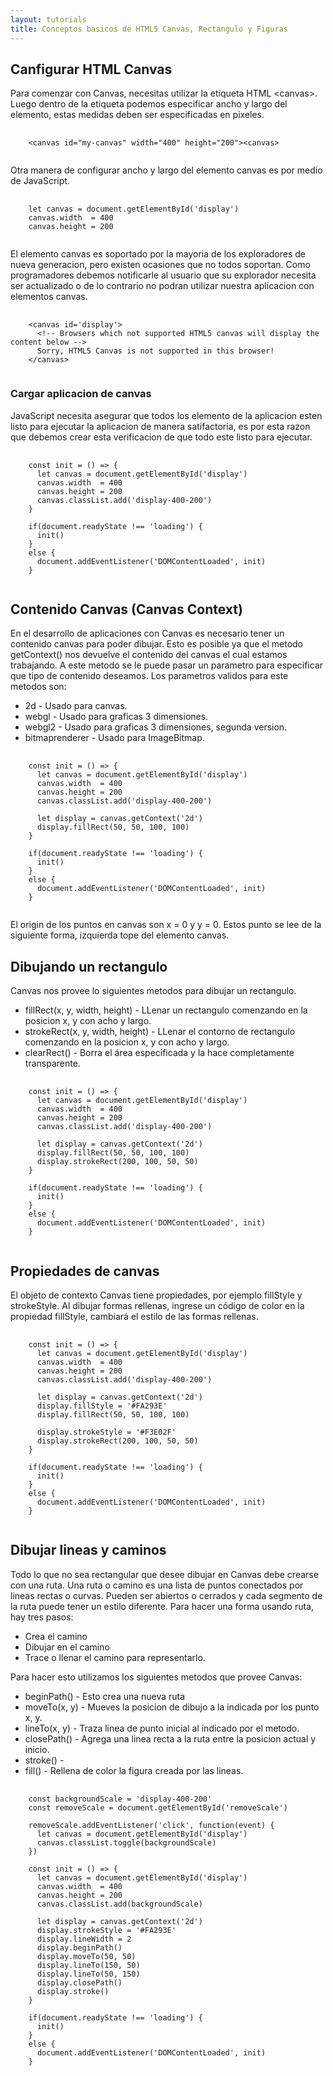 ```yaml
---
layout: tutorials
title: Conceptos basicos de HTML5 Canvas, Rectangulo y Figuras
---
```

<h2 class="tutorials-content__sub-title">Canfigurar HTML Canvas</h2>

<p class="tutorials-content__text">Para comenzar con Canvas, necesitas utilizar la etiqueta HTML &lt;canvas&gt;. Luego dentro de la etiqueta podemos especificar ancho y largo del elemento, estas medidas deben ser especificadas en pixeles.</p>

<pre>
  <code class="language-html">
    &lt;canvas id="my-canvas" width="400" height="200"&gt;&lt;canvas&gt;
  </code>
</pre>

<p class="tutorials-content__text">Otra manera de configurar ancho y largo del elemento canvas es por medio de JavaScript.</p>

<pre>
  <code class="language-javascript">
    let canvas = document.getElementById('display')
    canvas.width  = 400
    canvas.height = 200
  </code>
</pre>

<p class="tutorials-content__text">El elemento canvas es soportado por la mayoria de los exploradores de nueva generacion, pero existen ocasiones que no todos soportan. Como programadores debemos notificarle al usuario que su explorador necesita ser actualizado o de lo contrario no podran utilizar nuestra aplicacion con elementos canvas.</p>

<pre>
  <code class="language-html">    
    &lt;canvas id='display'&gt;
      &lt;!-- Browsers which not supported HTML5 canvas will display the content below --&gt;
      Sorry, HTML5 Canvas is not supported in this browser!
    &lt;/canvas&gt;
  </code>
</pre>

<h3 class="tutorials-content__sub-title">Cargar aplicacion de canvas</h3>

<p class="tutorials-content__text">JavaScript necesita asegurar que todos los elemento de la aplicacion esten listo para ejecutar la aplicacion de manera satifactoria, es por esta razon que debemos crear esta verificacion de que todo este listo para ejecutar.</p>

<pre>
  <code class="language-javascript">
    const init = () => {
      let canvas = document.getElementById('display')
      canvas.width  = 400
      canvas.height = 200
      canvas.classList.add('display-400-200')
    }
    
    if(document.readyState !== 'loading') {
      init()
    } 
    else {
      document.addEventListener('DOMContentLoaded', init)
    }
  </code>
</pre>

<h2 class="tutorials-content__sub-title">Contenido Canvas (Canvas Context)</h2>

<p class="tutorials-content__text">En el desarrollo de aplicaciones con Canvas es necesario tener un contenido canvas para poder dibujar. Esto es posible ya que el metodo getContext() nos devuelve el contenido del canvas el cual estamos trabajando. A este metodo se le puede pasar un parametro para especificar que tipo de contenido deseamos. Los parametros validos para este metodos son:</p>

<ul class="tutorials-content__list">
  <li class="tutorials-content__list-element"><span class="tutorials__code">2d</span> - Usado para canvas.</li>
  <li class="tutorials-content__list-element"><span class="tutorials__code">webgl</span> - Usado para graficas 3 dimensiones.</li>
  <li class="tutorials-content__list-element"><span class="tutorials__code">webgl2</span> - Usado para graficas 3 dimensiones, segunda version.</li>
  <li class="tutorials-content__list-element"><span class="tutorials__code">bitmaprenderer</span> - Usado para ImageBitmap.</li>
</ul>

<pre>
  <code class="language-javascript">
    const init = () => {
      let canvas = document.getElementById('display')
      canvas.width  = 400
      canvas.height = 200
      canvas.classList.add('display-400-200')
      
      let display = canvas.getContext('2d')
      display.fillRect(50, 50, 100, 100)
    }
    
    if(document.readyState !== 'loading') {
      init()
    }
    else {
      document.addEventListener('DOMContentLoaded', init)
    }
  </code>
</pre>

<p class="tutorials-content__text">El origin de los puntos en canvas son x = 0 y y = 0. Estos punto se lee de la siguiente forma, izquierda tope del elemento canvas.</p>

<h2 class="tutorials-content__sub-title">Dibujando un rectangulo</h2>

<p class="tutorials-content__text">Canvas nos provee lo siguientes metodos para dibujar un rectangulo.</p>

<ul class="tutorials-content__list">
  <li class="tutorials-content__list-element"><span class="tutorials__code">fillRect(x, y, width, height)</span> - LLenar un rectangulo comenzando en la posicion x, y con acho y largo.</li>
  <li class="tutorials-content__list-element"><span class="tutorials__code">strokeRect(x, y, width, height)</span> - LLenar el contorno de rectangulo comenzando en la posicion x, y con acho y largo.</li>
  <li class="tutorials-content__list-element"><span class="tutorials__code">clearRect()</span> - Borra el área especificada y la hace completamente transparente.</li>
</ul>

<pre>
  <code class="language-javascript">
    const init = () => {
      let canvas = document.getElementById('display')
      canvas.width  = 400
      canvas.height = 200
      canvas.classList.add('display-400-200')
      
      let display = canvas.getContext('2d')
      display.fillRect(50, 50, 100, 100)
      display.strokeRect(200, 100, 50, 50)
    }
    
    if(document.readyState !== 'loading') {
      init()
    } 
    else {
      document.addEventListener('DOMContentLoaded', init)
    }
  </code>
</pre>

<h2 class="tutorials-content__sub-title">Propiedades de canvas</h2>

<p class="tutorials-content__text">El objeto de contexto Canvas tiene propiedades, por ejemplo fillStyle y strokeStyle. Al dibujar formas rellenas, ingrese un código de color en la propiedad fillStyle, cambiará el estilo de las formas rellenas.</p>

<pre>
  <code class="language-javascript">
    const init = () => {
      let canvas = document.getElementById('display')
      canvas.width  = 400
      canvas.height = 200
      canvas.classList.add('display-400-200')
      
      let display = canvas.getContext('2d')
      display.fillStyle = '#FA293E'
      display.fillRect(50, 50, 100, 100)
      
      display.strokeStyle = '#F3E02F'
      display.strokeRect(200, 100, 50, 50)
    }
    
    if(document.readyState !== 'loading') {
      init()
    }
    else {
      document.addEventListener('DOMContentLoaded', init)
    }
  </code>
</pre>

<h2 class="tutorials-content__sub-title">Dibujar lineas y caminos</h2>

<p class="tutorials-content__text">Todo lo que no sea rectangular que desee dibujar en Canvas debe crearse con una ruta. Una ruta o camino es una lista de puntos conectados por lineas rectas o curvas. Pueden ser abiertos o cerrados y cada segmento de la ruta puede tener un estilo diferente. Para hacer una forma usando ruta, hay tres pasos:</p>

<ul class="tutorials-content__list">
  <li class="tutorials-content__list-element">Crea el camino</li>
  <li class="tutorials-content__list-element">Dibujar en el camino</li>
  <li class="tutorials-content__list-element">Trace o llenar el camino para representarlo.</li>
</ul>

<p class="tutorials-content__text">Para hacer esto utilizamos los siguientes metodos que provee Canvas:</p>

<ul class="tutorials-content__list">
  <li class="tutorials-content__list-element"><span class="tutorials__code">beginPath()</span> - Esto crea una nueva ruta</li>
  <li class="tutorials-content__list-element"><span class="tutorials__code">moveTo(x, y)</span> - Mueves la posicion de dibujo a la indicada por los punto x, y.</li>
  <li class="tutorials-content__list-element"><span class="tutorials__code">lineTo(x, y)</span> - Traza linea de punto inicial al indicado por el metodo.</li>
  <li class="tutorials-content__list-element"><span class="tutorials__code">closePath()</span> - Agrega una linea recta a la ruta entre la posicion actual y inicio.</li>
  <li class="tutorials-content__list-element"><span class="tutorials__code">stroke()</span> - </li>
  <li class="tutorials-content__list-element"><span class="tutorials__code">fill()</span> - Rellena de color la figura creada por las lineas.</li>
</ul>

<pre>
  <code class="language-javascript">
    const backgroundScale = 'display-400-200'
    const removeScale = document.getElementById('removeScale')
    
    removeScale.addEventListener('click', function(event) {
      let canvas = document.getElementById('display')
      canvas.classList.toggle(backgroundScale)
    })
    
    const init = () => {
      let canvas = document.getElementById('display')
      canvas.width  = 400
      canvas.height = 200
      canvas.classList.add(backgroundScale)
      
      let display = canvas.getContext('2d')
      display.strokeStyle = '#FA293E'
      display.lineWidth = 2
      display.beginPath()
      display.moveTo(50, 50)
      display.lineTo(150, 50)
      display.lineTo(50, 150)
      display.closePath()
      display.stroke()
    }
    
    if(document.readyState !== 'loading') {
      init()
    }
    else {
      document.addEventListener('DOMContentLoaded', init)
    }
  </code>
</pre>
